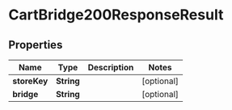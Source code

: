 

# CartBridge200ResponseResult


## Properties

Name | Type | Description | Notes
------------ | ------------- | ------------- | -------------
**storeKey** | **String** |  |  [optional]
**bridge** | **String** |  |  [optional]



